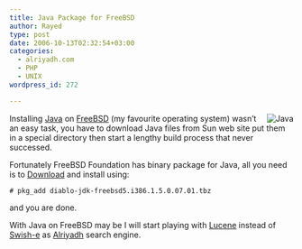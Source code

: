 ```yaml
---
title: Java Package for FreeBSD
author: Rayed
type: post
date: 2006-10-13T02:32:54+03:00
categories:
  - alriyadh.com
  - PHP
  - UNIX
wordpress_id: 272

---
```

<img src="/static/uploads/old/2006-10-13/Java_compatible_logo_rgb.jpg" align="right" alt="Java" />Installing <a href="http://java.sun.com/">Java</a> on <a href="http://www.freebsd.org/">FreeBSD</a> (my favourite operating system) wasn&#8217;t an easy task, you have to download Java files from Sun web site put them in a special directory then start a lengthy build process that never successed.

Fortunately FreeBSD Foundation has binary package for Java, all you need is to <a href="http://www.freebsdfoundation.org/downloads/java.shtml">Download</a> and install using:

    # pkg_add diablo-jdk-freebsd5.i386.1.5.0.07.01.tbz

and you are done.

With Java on FreeBSD may be I will start playing with <a href="http://lucene.apache.org/java/">Lucene</a> instead of <a href="http://swish-e.org/">Swish-e</a> as <a href="http://www.alriyadh.com/">Alriyadh</a> search engine.

